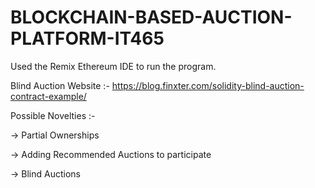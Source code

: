 # BLOCKCHAIN-BASED-AUCTION-PLATFORM-IT465

Used the Remix Ethereum IDE to run the program.

Blind Auction Website :- https://blog.finxter.com/solidity-blind-auction-contract-example/

Possible Novelties :-

-> Partial Ownerships

-> Adding Recommended Auctions to participate

-> Blind Auctions
